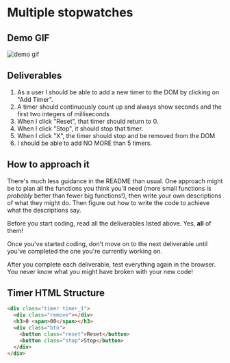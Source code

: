 # Multiple stopwatches

## Demo GIF

![demo gif](./example.gif)

## Deliverables

1. As a user I should be able to add a new timer to the DOM by clicking on "Add Timer".
2. A timer should continuously count up and always show seconds and the first two integers of milliseconds
3. When I click "Reset", that timer should return to 0.
4. When I click "Stop", it should stop that timer.
5. When I click "X", the timer should stop and be removed from the DOM
6. I should be able to add NO MORE than 5 timers.

## How to approach it

There's much less guidance in the README than usual. One approach might be to plan all the functions you think you'll need (more small functions is _probably_ better than fewer big functions!), then write your own descriptions of what they might do. Then figure out how to write the code to achieve what the descriptions say.

Before you start coding, read all the deliverables listed above. Yes, **all** of them!

Once you've started coding, don't move on to the next deliverable until you've completed the one you're currently working on.

After you complete each deliverable, test everything again in the browser. You never know what you might have broken with your new code!

## Timer HTML Structure

```html
<div class="timer timer_1">
  <div class="remove"></div>
  <h3>0 <span>00</span></h3>
  <div class="btn">
    <button class="reset">Reset</button>
    <button class="stop">Stop</button>
  </div>
</div>
```

<!-- // const createTimerEl = () => {
//   let placeTimers = document.querySelector(".timers");
//   // newTimer.className = `timer_${num}`;
//   placeTimers.innerHTML =
//     '<div class="timer timer_1"><div class="remove"></div><h3>0 <span>00</span></h3><div class="btn"><button class="reset">Reset</button><button class="stop">Stop</button></div></div>';
// };
// //Creates var that selects el with class timer and adds innerHTMl to var

// const AddTimerButton = document.querySelector("#new_timer");
// // let placeTimers = document.querySelector(".timers");
// // where the timers will be placed within parent div

// const clickOnAddTimerButton = AddTimerButton.addEventListener(
//   "click",
//   function () {
//     createTimerEl();
//   }
// );
// const removeButtons = (button) => {
//   console.log("removeButtons", button);
//   button.remove();
// };

// // const crossElement = document.getElementsByClassName("remove");

// // const c = AddTimer.addEventListener("click", function (event) {
// //   let placeTimers = document.querySelector(".timers");
// //   placeTimers.innerHTML =
// //     '<div class="timer timer_1"><div class="remove"></div><h3>0 <span>00</span></h3><div class="btn"><button class="reset">Reset</button><button class="stop">Stop</button></div></div>';
// // });

// const RemoveTimer = crossEl.forEach(function (element) {
//   element.addEventListener("click", function () {
//     console.log("x is pressed");
//   });
// });

// tableElements.forEach(function (element) {
//   element.addEventListener("click", function () {
//     dispElementData(this);
//   });
// });
// let crossElement2 = timersContainerEl
//   .querySelector(".timer_1")
//   .querySelector(".remove");
// let cross = document.getElementsByClassName("remove")


-->
